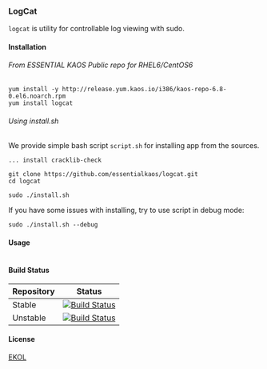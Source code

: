 ### LogCat

`logcat` is utility for controllable log viewing with sudo.

#### Installation

###### From ESSENTIAL KAOS Public repo for RHEL6/CentOS6

```
yum install -y http://release.yum.kaos.io/i386/kaos-repo-6.8-0.el6.noarch.rpm
yum install logcat
```

###### Using install.sh

We provide simple bash script `script.sh` for installing app from the sources.

```
... install cracklib-check

git clone https://github.com/essentialkaos/logcat.git
cd logcat

sudo ./install.sh
```

If you have some issues with installing, try to use script in debug mode:

```
sudo ./install.sh --debug
```

#### Usage

```
```

#### Build Status

| Repository | Status |
|------------|--------|
| Stable | [![Build Status](https://travis-ci.org/essentialkaos/logcat.svg?branch=master)](https://travis-ci.org/essentialkaos/logcat) |
| Unstable | [![Build Status](https://travis-ci.org/essentialkaos/logcat.svg?branch=develop)](https://travis-ci.org/essentialkaos/logcat) |

#### License

[EKOL](https://essentialkaos.com/ekol)
